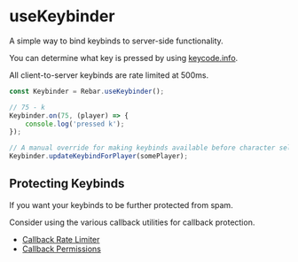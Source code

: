 # useKeybinder

A simple way to bind keybinds to server-side functionality.

You can determine what key is pressed by using [keycode.info](https://keycode.info).

All client-to-server keybinds are rate limited at 500ms.

```ts
const Keybinder = Rebar.useKeybinder();

// 75 - k
Keybinder.on(75, (player) => {
    console.log('pressed k');
});

// A manual override for making keybinds available before character select
Keybinder.updateKeybindForPlayer(somePlayer);
```

## Protecting Keybinds

If you want your keybinds to be further protected from spam.

Consider using the various callback utilities for callback protection.

-   [Callback Rate Limiter](../utility/rate-limit-callback.md)
-   [Callback Permissions](../utility/protect-callback.md)
